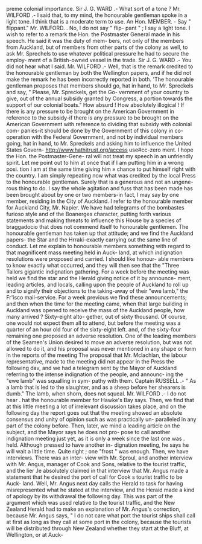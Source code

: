preme colonial importance. Sir J. G. WARD .- What sort of a tone ? Mr. WILFORD .- I said that, to my mind, the honourable gentleman spoke in a light tone. I think that is a moderate term to use. An Hon. MEMBER. - Say " flippant." Mr. WILFORD. . No, I do not say " flip- pant " ; I say a light tone. I wish to refer to a remark the Hon. the Postmaster General made in his speech. He said it was the duty of mem- bers, not only of the members from Auckland, but of members from other parts of the colony as well, to ask Mr. Sprechels to use whatever political pressure he had to secure the employ- ment of a British-owned vessel in the trade. Sir J. G. WARD .- You did not hear what I said. Mr. WILFORD .- Well, that is the remark credited to the honourable gentleman by both the Wellington papers, and if he did not make the remark he has been incorrectly reported in both. 'The honourabie gentleman proposes that members should go, hat in hand, to Mr. Spreckels and say, " Please, Mr. Spreckels, get the Go- vernment of your country to give, out of the annual subsidy granted by Congress, a portion towards the support of our colonial boats." How absurd ! How absolutely illogical ! If there is any pressure to be brought on the American Government in reference to the subsidy-if there is any pressure to be brought on the American Government with reference to dividing that subsidy with colonial com- panies-it should be done by the Government of this colony in co-operation with the Federal Government, and not by individual members going, hat in hand, to Mr. Spreckels and asking him to influence the United States Govern- http://www.hathitrust.org/access use#cc-zero ment. I hope the Hon. the Postmaster-Gene- ral will not treat my speech in an unfriendly spirit. Let me point out to him at once that if I am putting him in a wrong posi. tion I am at the same time giving him » chance to put himself right with the country. I am simply repeating now what was credited by the local Press to the honourable gentleman. Surely that is a generous and not an ungene- rous thing to do. I say the whole agitation and fuss that has been made has been brought about by one or two members-in fact, I may say by one member, residing in the City of Auckland. I refer to the honourable member for Auckland City, Mr. Napier. We have had telegrams of the bombastes furioso style and of the Boanerges character, putting forth various statements and making threats to influence this House by a species of braggadocio that does not commend itself to honourable gentlemen. The honourable gentleman has taken up that attitude; and we find the Auckland papers- the Star and the Hrraki-exactly carrying out the same line of conduct. Let me explain to honourable members something with regard to that magnificent mass meeting held in Auck- land, at which indignation resolutions were proposed and carried. I should like honour- able members to know exactly what occurred, and they will then see that the "Three Tailors gigantic indignation gathering. For a week before the meeting was held we find the star and the Herald giving notice of it by announce- ment, leading articles, and locals, calling upon the people of Auckland to roll up and to signify their objections to the taking-away of their "ewe lamb," the Fr'isco mail-service. For a week previous we find these announcements; and then when the time for the meeting came, when that large building in Auckland was opened to receive the mass of the Auckland people, how many arrived ? Sixty-eight alto- gether, out of sixty thousand. Of course, one would not expect them all to attend, but before the meeting was a quarter of an hour old four of the sixty-eight left. and, of the sixty-four remaining one proposed an adverse resolution. One of the leading members of the Seamen's Union desired to move an adverse resolution, but was not allowed to do it, and his proposal was never mentioned in any shape or form in the reports of the meeting The proposal that Mr. Mclachlan, the labour representative, made to the meeting did not appear in the Press the following dav, and we had a telegram sent by the Mayor of Auckland referring to the intense indignation of the people, and announc- ing the "ewe lamb" was squalling in sym- pathy with them. Captain RUSSELL .- " As a lamb that is led to the slaughter, and as a sheep before her shearers is dumb." The lamb, when shorn, does not squeal. Mr. WILFORD .- I do not hear . hat the honourable member for Hawke's Bay says. Then, we find that at this little meeting a lot of irrelevant discussion takes place, and on the following day the report goes out that the meeting showed an absolute consensus and unity of opinion such as was practically un- paralleled in any part of the colony before. Then, later, we mind a leading article on the subject, and the Mayor says he does not pro- pose to call another indignation meeting just yet, as it is only a week since the last one was . held. Although pressed to have another in- dignation meeting, he says he will wait a little time. Quite right ; one "frost " was enough. Then, we have interviews. There was an inter- view with Mr. Sproul, and another interview with Mr. Angus, manager of Cook and Sons, relative to the tourist traffic, and the lier .le absolutely claimed in that interview that Mr. Angus made a statement that he desired the port of call for Cook s tourist traffic to be Auck- land. Well, Mr. Angus next day calls the Herald to task for having misrepresented what he stated at the interview, and the Heraid made a kind of apology by its withdrawal the following day. This was part of the argument which was used relative to the tourist traffic, and the New Zealand Herald had to make an explanation of Mr. Angus's correction, because Mr. Angus says, " I do not care what port the tourist ships shall call at first as long as they call at some port in the colony, because the tourists will be distributed through New Zealand whether they start at the Bluff, at Wellington, or at Auck- 